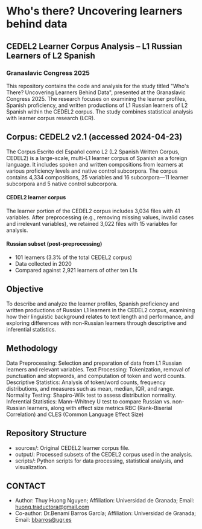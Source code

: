 # Who's there? Uncovering learners behind data
## CEDEL2 Learner Corpus Analysis – L1 Russian Learners of L2 Spanish
### Granaslavic Congress 2025
This repository contains the code and analysis for the study titled "Who's There? Uncovering Learners Behind Data", presented at the Granaslavic Congress 2025. The research focuses on examining the learner profiles, Spanish proficiency, and written productions of L1 Russian learners of L2 Spanish within the CEDEL2 corpus. The study combines statistical analysis with learner corpus research (LCR). 
  
## Corpus: CEDEL2 v2.1 (accessed 2024-04-23)
The Corpus Escrito del Español como L2 (L2 Spanish Written Corpus, CEDEL2) is a large-scale, multi-L1 learner corpus of Spanish as a foreign language. It includes spoken and written compositions from learners at various proficiency levels and native control subcorpora. The corpus contains 4,334 compositions, 25 variables and 16 subcorpora—11 learner subcorpora and 5 native control subcorpora. 
#### CEDEL2 learner corpus
The learner portion of the CEDEL2 corpus includes 3,034 files with 41 variables. After preprocessing (e.g., removing missing values, invalid cases and irrelevant variables), we retained 3,022 files with 15 variables for analysis.
#### Russian subset (post-preprocessing)
- 101 learners (3.3% of the total CEDEL2 corpus)
- Data collected in 2020
- Compared against 2,921 learners of other ten L1s

## Objective
To describe and analyze the learner profiles, Spanish proficiency and written productions of Russian L1 learners in the CEDEL2 corpus, examining how their linguistic background relates to text length and performance, and exploring differences with non-Russian learners through descriptive and inferential statistics.

## Methodology
Data Preprocessing: Selection and preparation of data from L1 Russian learners and relevant variables.
Text Processing: Tokenization, removal of punctuation and stopwords, and computation of token and word counts.
Descriptive Statistics: Analysis of token/word counts, frequency distributions, and measures such as mean, median, IQR, and range.
Normality Testing: Shapiro-Wilk test to assess distribution normality.
Inferential Statistics: Mann–Whitney U test to compare Russian vs. non-Russian learners, along with effect size metrics RBC (Rank-Biserial Correlation) and CLES (Common Language Effect Size)

## Repository Structure
- sources/: Original CEDEL2 learner corpus file.
- output/: Processed subsets of the CEDEL2 corpus used in the analysis.
- scripts/: Python scripts for data processing, statistical analysis, and visualization.

## CONTACT
- Author: Thuy Huong Nguyen; 
Affiliation: Universidad de Granada;
Email: huong.traductora@gmail.com
- Co-author: Dr.Benamí Barros García;
Affiliation: Universidad de Granada;
Email: bbarros@ugr.es

